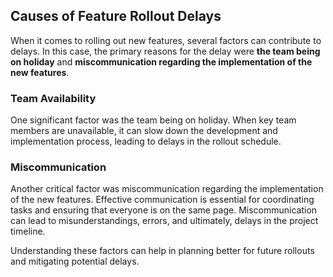 ## Causes of Feature Rollout Delays

When it comes to rolling out new features, several factors can contribute to delays. In this case, the primary reasons for the delay were **the team being on holiday** and **miscommunication regarding the implementation of the new features**.

### Team Availability

One significant factor was the team being on holiday. When key team members are unavailable, it can slow down the development and implementation process, leading to delays in the rollout schedule.

### Miscommunication

Another critical factor was miscommunication regarding the implementation of the new features. Effective communication is essential for coordinating tasks and ensuring that everyone is on the same page. Miscommunication can lead to misunderstandings, errors, and ultimately, delays in the project timeline.

Understanding these factors can help in planning better for future rollouts and mitigating potential delays.